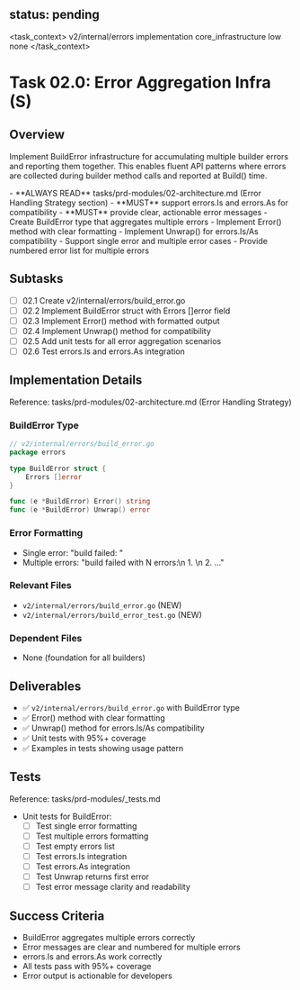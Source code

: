 ## status: pending

<task_context>
<domain>v2/internal/errors</domain>
<type>implementation</type>
<scope>core_infrastructure</scope>
<complexity>low</complexity>
<dependencies>none</dependencies>
</task_context>

# Task 02.0: Error Aggregation Infra (S)

## Overview

Implement BuildError infrastructure for accumulating multiple builder errors and reporting them together. This enables fluent API patterns where errors are collected during builder method calls and reported at Build() time.

<critical>
- **ALWAYS READ** tasks/prd-modules/02-architecture.md (Error Handling Strategy section)
- **MUST** support errors.Is and errors.As for compatibility
- **MUST** provide clear, actionable error messages
</critical>

<requirements>
- Create BuildError type that aggregates multiple errors
- Implement Error() method with clear formatting
- Implement Unwrap() for errors.Is/As compatibility
- Support single error and multiple error cases
- Provide numbered error list for multiple errors
</requirements>

## Subtasks

- [ ] 02.1 Create v2/internal/errors/build_error.go
- [ ] 02.2 Implement BuildError struct with Errors []error field
- [ ] 02.3 Implement Error() method with formatted output
- [ ] 02.4 Implement Unwrap() method for compatibility
- [ ] 02.5 Add unit tests for all error aggregation scenarios
- [ ] 02.6 Test errors.Is and errors.As integration

## Implementation Details

Reference: tasks/prd-modules/02-architecture.md (Error Handling Strategy)

### BuildError Type

```go
// v2/internal/errors/build_error.go
package errors

type BuildError struct {
    Errors []error
}

func (e *BuildError) Error() string
func (e *BuildError) Unwrap() error
```

### Error Formatting

- Single error: "build failed: <error>"
- Multiple errors: "build failed with N errors:\n  1. <error1>\n  2. <error2>..."

### Relevant Files

- `v2/internal/errors/build_error.go` (NEW)
- `v2/internal/errors/build_error_test.go` (NEW)

### Dependent Files

- None (foundation for all builders)

## Deliverables

- ✅ `v2/internal/errors/build_error.go` with BuildError type
- ✅ Error() method with clear formatting
- ✅ Unwrap() method for errors.Is/As compatibility
- ✅ Unit tests with 95%+ coverage
- ✅ Examples in tests showing usage pattern

## Tests

Reference: tasks/prd-modules/_tests.md

- Unit tests for BuildError:
  - [ ] Test single error formatting
  - [ ] Test multiple errors formatting
  - [ ] Test empty errors list
  - [ ] Test errors.Is integration
  - [ ] Test errors.As integration
  - [ ] Test Unwrap returns first error
  - [ ] Test error message clarity and readability

## Success Criteria

- BuildError aggregates multiple errors correctly
- Error messages are clear and numbered for multiple errors
- errors.Is and errors.As work correctly
- All tests pass with 95%+ coverage
- Error output is actionable for developers
